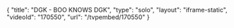 {
    "title": "DGK - BOO KNOWS DGK",
    "type": "solo",
    "layout": "iframe-static",
    "videoId": "170550",
    "url": "\/tvpembed\/170550"
}
